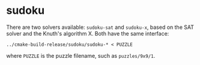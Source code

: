 # sudoku

There are two solvers available: `sudoku-sat` and `sudoku-x`, based on the SAT solver and the Knuth's algorithm X.
Both have the same interface:
```
../cmake-build-release/sudoku/sudoku-* < PUZZLE
```
where `PUZZLE` is the puzzle filename, such as `puzzles/9x9/1`.